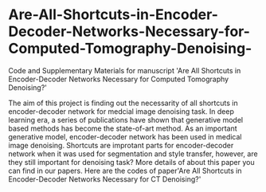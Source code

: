 # Are-All-Shortcuts-in-Encoder-Decoder-Networks-Necessary-for-Computed-Tomography-Denoising-
Code and Supplementary Materials for manuscript 'Are All Shortcuts in Encoder-Decoder Networks Necessary for Computed Tomography Denoising?'

The aim of this project is finding out the necessarity of all shortcuts in encoder-decoder network for medcial image denoising task. In deep learning era, a series of publications have shown that generative model based methods has become the state-of-art method. As an important generative model, encoder-decoder network has been used in medical image denoising. Shortcuts are improtant parts for encoder-decoder network when it was used for segmentation and style transfer, however, are they still important for denoising task? More details of about this paper you can find in our papers. Here are the codes of paper'Are All Shortcuts in Encoder-Decoder Networks Necessary for CT Denoising?'


